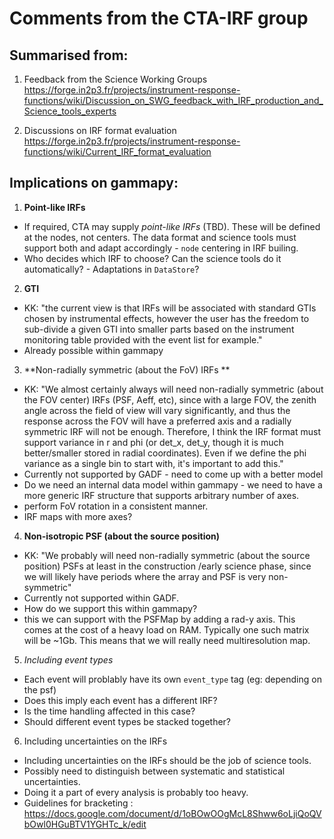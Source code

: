 # Comments from the CTA-IRF group

## Summarised from:
1. Feedback from the Science Working Groups 
https://forge.in2p3.fr/projects/instrument-response-functions/wiki/Discussion_on_SWG_feedback_with_IRF_production_and_Science_tools_experts

2. Discussions on IRF format evaluation
https://forge.in2p3.fr/projects/instrument-response-functions/wiki/Current_IRF_format_evaluation

## Implications on gammapy:

1. **Point-like IRFs**
-  If required, CTA may supply *point-like IRFs* (TBD). These will be defined at the nodes, not centers.
The data format and science tools must support both and adapt accordingly - `node` centering in IRF builing. 
- Who decides which IRF to choose? Can the science tools do it automatically? - Adaptations in `DataStore`?

2. **GTI**
- KK:  "the current view is that IRFs will be associated with standard GTIs chosen by instrumental effects, 
however the user has the freedom to sub-divide a given GTI into smaller parts based on the instrument monitoring table provided
with the event list for example."
- Already possible within gammapy

3. **Non-radially symmetric (about the FoV) IRFs **
- KK: "We almost certainly always will need non-radially symmetric (about the FOV center)  IRFs (PSF, Aeff, etc), since with a large FOV, 
the zenith angle across the field of view will vary significantly, 
and thus the response across the FOV will have a preferred axis and a radially symmetric IRF will not be enough.
Therefore, I think the IRF format must support variance in r and phi (or det_x, det_y, though it is much better/smaller stored in radial coordinates). 
Even if we define the phi variance as a single bin to start with, it's important to add this."
- Currently not supported by GADF - need to come up with a better model
- Do we need an internal data model within gammapy - we need to have a more generic IRF structure that supports arbitrary number of axes.
- perform FoV rotation in a consistent manner.
- IRF maps with more axes?

4. **Non-isotropic PSF (about the source position)**
- KK: "We probably will need non-radially  symmetric (about the source position) PSFs at least in the construction /early science phase, 
since we will likely have periods where the array and PSF is very non-symmetric"
- Currently not supported within GADF.
- How do we support this within gammapy?
- this we can support with the PSFMap by adding a rad-y axis. This comes at the cost of a heavy load on RAM. 
Typically one such matrix will be ~1Gb. This means that we will really need multiresolution map.

5. *Including event types*
- Each event will problably have its own `event_type` tag (eg: depending on the psf)
- Does this imply each event has a different IRF?
- Is the time handling affected in this case?
- Should different event types be stacked together?

6. Including uncertainties on the IRFs
- Including uncertainties on the IRFs should be the job of science tools.
- Possibly need to distinguish between systematic and statistical uncertainties.
- Doing it a part of every analysis is probably too heavy. 
- Guidelines for bracketing : https://docs.google.com/document/d/1oBOwOOgMcL8Shww6oLjiQoQVbOwl0HGuBTV1YGHTc_k/edit
